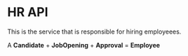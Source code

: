 # HR API

This is the service that is responsible for hiring employeees.

A **Candidate** + **JobOpening** + **Approval** = **Employee**

